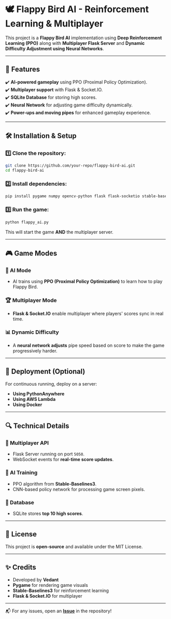 # 🕊️ Flappy Bird AI - Reinforcement Learning & Multiplayer

This project is a **Flappy Bird AI** implementation using **Deep Reinforcement Learning (PPO)** along with **Multiplayer Flask Server** and **Dynamic Difficulty Adjustment using Neural Networks**.

---

## 📌 Features
✔️ **AI-powered gameplay** using PPO (Proximal Policy Optimization).  
✔️ **Multiplayer support** with Flask & Socket.IO.  
✔️ **SQLite Database** for storing high scores.  
✔️ **Neural Network** for adjusting game difficulty dynamically.  
✔️ **Power-ups and moving pipes** for enhanced gameplay experience.  

---

## 🛠 Installation & Setup

### 1️⃣ Clone the repository:
```bash
git clone https://github.com/your-repo/flappy-bird-ai.git
cd flappy-bird-ai
```

### 2️⃣ Install dependencies:
```bash
pip install pygame numpy opencv-python flask flask-socketio stable-baselines3 tensorflow gym sqlite3
```

### 3️⃣ Run the game:
```bash
python flappy_ai.py
```

This will start the game **AND** the multiplayer server.

---

## 🎮 Game Modes

### 🤖 AI Mode
- AI trains using **PPO (Proximal Policy Optimization)** to learn how to play Flappy Bird.

### 🏆 Multiplayer Mode
- **Flask & Socket.IO** enable multiplayer where players' scores sync in real time.

### 📊 Dynamic Difficulty
- A **neural network adjusts** pipe speed based on score to make the game progressively harder.

---

## 🚀 Deployment (Optional)
For continuous running, deploy on a server:
- **Using PythonAnywhere**
- **Using AWS Lambda**
- **Using Docker**

---

## 🔍 Technical Details

### 📡 Multiplayer API
- Flask Server running on port `5050`.
- WebSocket events for **real-time score updates**.

### 🧠 AI Training
- PPO algorithm from **Stable-Baselines3**.
- CNN-based policy network for processing game screen pixels.

### 📜 Database
- SQLite stores **top 10 high scores**.

---

## 📜 License
This project is **open-source** and available under the MIT License.

---

## ✨ Credits
- Developed by **Vedant**  
- **Pygame** for rendering game visuals  
- **Stable-Baselines3** for reinforcement learning  
- **Flask & Socket.IO** for multiplayer  

---

📬 For any issues, open an **[Issue](https://github.com/your-repo/flappy-bird-ai/issues)** in the repository!
